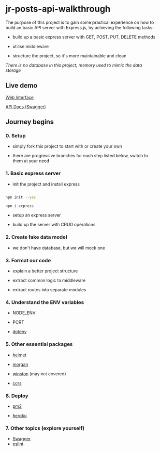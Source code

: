 # jr-posts-api-walkthrough

The purpose of this project is to gain some practical experience on how to build an basic API server with Express.js, by achieving the following tasks:

- build up a basic express server with GET, POST, PUT, DELETE methods

- utilise middleware

- structure the project, so it's more maintainable and clean

_There is no database in this project, memory used to mimic the data storage_

## Live demo

[Web Interface](https://lazebear.github.io/jr-posts/)

[API Docs (Swagger)](https://jr-posts.herokuapp.com/api-docs/)

## Journey begins

### 0. Setup

- simply fork this project to start with or create your own

- there are progressive branches for each step listed below, switch to them at your need

### 1. Basic express server

- init the project and install express

```sh

npm init --yes

npm i express

```

- setup an express server

- build up the server with CRUD operations

### 2. Create fake data model

- we don't have database, but we will mock one

### 3. Format our code

- explain a better project structure

- extract common logic to middleware

- extract routes into separate modules

### 4. Understand the ENV variables

- NODE_ENV

- PORT

- [dotenv](https://www.npmjs.com/package/dotenv)

### 5. Other essential packages

- [helmet](https://www.npmjs.com/package/helmet)

- [morgan](https://www.npmjs.com/package/morgan)

- [winston](https://www.npmjs.com/package/winston) (may not covered)

- [cors](https://www.npmjs.com/package/cors)

### 6. Deploy

- [pm2](https://www.npmjs.com/package/pm2)

- [heroku](https://www.heroku.com/)

### 7. Other topics (explore yourself)

- [Swagger](https://editor.swagger.io/)
- [eslint](https://eslint.org/demo/)
